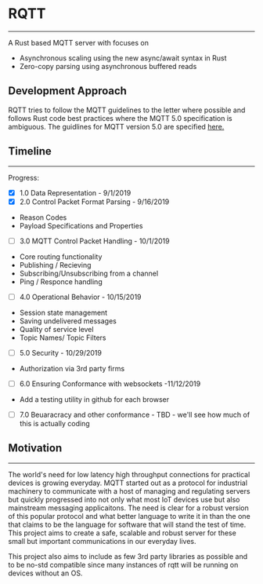 # RQTT
---
A Rust based MQTT server with focuses on
- Asynchronous scaling using the new async/await syntax in Rust 
- Zero-copy parsing using asynchronous buffered reads

## Development Approach
RQTT tries to follow the MQTT guidelines to the letter where possible and follows Rust code 
best practices where the MQTT 5.0 specification is ambiguous. The guidlines for MQTT version 5.0 are specified [here.](https://docs.oasis-open.org/mqtt/mqtt/v5.0/os/mqtt-v5.0-os.html#_Toc3901000)

## Timeline
---
Progress:
- [x] 1.0 Data Representation - 9/1/2019
- [x] 2.0 Control Packet Format Parsing - 9/16/2019
* Reason Codes 
* Payload Specifications and Properties
- [ ] 3.0 MQTT Control Packet Handling - 10/1/2019
* Core routing functionality
* Publishing / Recieving 
* Subscribing/Unsubscribing from a channel
* Ping / Responce handling
- [ ] 4.0 Operational Behavior - 10/15/2019
* Session state management
* Saving undelivered messages 
* Quality of service level
* Topic Names/ Topic Filters
- [ ] 5.0 Security - 10/29/2019
* Authorization via 3rd party firms
- [ ] 6.0 Ensuring Conformance with websockets -11/12/2019
* Add a testing utility in github for each browser
- [ ] 7.0 Beuaracracy and other conformance - TBD - we'll see how much of this is actually coding

## Motivation
---

The world's need for low latency high throughput connections for practical devices is growing everyday. MQTT started out as a protocol for industrial machinery to communicate with a host of managing and regulating servers but quickly progressed into not only what most IoT devices use but also mainstream messaging applicaitons. The need is clear for a robust version of this popular protocol and what better language to write it in than the one that claims to be the language for software that will stand the test of time. This project aims to create a safe, scalable and robust server for these small but important communications in our everyday lives. 

This project also aims to include as few 3rd party libraries as possible and to be no-std compatible since many instances of rqtt will be running on devices without an OS.

